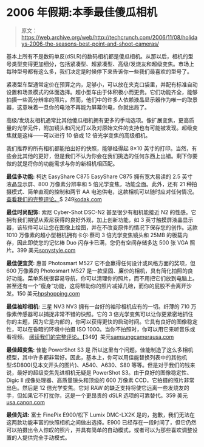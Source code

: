 # 2006 年假期:本季最佳傻瓜相机

> 原文：<https://web.archive.org/web/http://techcrunch.com/2006/11/08/holidays-2006-the-seasons-best-point-and-shoot-cameras/>

基本上所有不是数码单反(dSLR)的数码相机都是傻瓜相机。从那以后，相机的型号类型变得更加细分，包括紧凑型、超紧凑型、高级/发烧友和超级变焦。市场上每种型号都有这么多，我们决定是时候停下来告诉你一些我们最喜欢的型号了。

 紧凑型车型通常定价在预算之内，足够小，可以放在夹克口袋里，并配有标准自动设置和场景模式的体面选择。超小型车由于体积极小而更贵。它们功能齐全，能够拍摄一些高分辨率的照片。然而，他们中的许多人依赖液晶显示器作为唯一的取景器，这意味着一旦你的电池不再能为屏幕供电，你就出局了。

高级/发烧友相机通常比其他傻瓜相机拥有更多的手动选项。像扩展变焦，更高质量的光学元件，附加镜头和闪光灯以及对原始文件的支持也有可能被发现。超级变焦就是这样——可以进行 10 倍或 12 倍光学变焦的高级相机。

我们推荐的所有相机都能拍出好的快照，能够经得起 8×10 英寸的打印。当然，有些会比其他的更好，但是我们不认为你会在我们挑选的任何东西上出错。剩下你要做的就是将你的功能需求与你的新相机相匹配。

**最佳多功能:**
柯达 EasyShare C875
EasyShare C875 拥有宽大易读的 2.5 英寸液晶显示屏、800 万像素分辨率和 5 倍光学变焦，功能全面。此外，还有 21 种拍摄模式、简单直观的控制和两节 AA 电池供电，这款相机可以随时应对任何情况。[查看我们的完整评论。](https://web.archive.org/web/20130627205505/http://crunchgear.com/2006/10/26/kodak-easyshare-c875-review/)$ 249[kodak.com](https://web.archive.org/web/20130627205505/http://www.kodak.com/)

**最佳时尚配饰:**
索尼 Cyber-Shot DSC-N2
甚至很少有相机能接近 N2 的性感。它拥有我们期望从索尼获得的良好外观，加上创新功能，如 3 英寸触摸屏液晶显示器，该软件可以让您在图像上绘图，并在不改变原件的情况下保存您的创作。这款 1010 万像素的超小型相机拥有卡尔·蔡司 3 倍光学变焦镜头和 25MB 的板载内存，因此即使您的记忆棒 Duo 闪存卡已满，您仍有空间存储多达 500 张 VGA 照片。399 美元[sonystyle.com](https://web.archive.org/web/20130627205505/http://sonystyle.com/)

**最佳便宜货:**
惠普 Photosmart M527
它不会赢得任何设计或风格方面的奖项，但 600 万像素的 Photosmart M527 是一款坚固、廉价的相机，具有简化拍照的良好功能。菜单系统很容易导航，你可以清理你的照片，而不用把它们放到电脑上。甚至还有一个“瘦身”功能，这将帮助你的照片减掉几磅，而你的屁股不会离开沙发。150 美元[hpshopping.com](https://web.archive.org/web/20130627205505/http://www.hpshopping.com/)

**最佳袖珍相机:**
三星 NV3
NV3 拥有一台好的袖珍相机应有的一切。纤薄的 710 万像素传感器可以捕捉非常不错的快照。它的 3 倍光学变焦可以让你更紧密地抓住你的主题，因为它是内部的，你可以获得更快的启动时间。它具有良好的图像稳定性，可以在昏暗的环境中拍摄 ISO 1000。当你不拍照时，你可以用它来听音乐或看视频。
[阅读我们的完整评论。](https://web.archive.org/web/20130627205505/http://crunchgear.com/2006/10/09/battle-test-samsung-nv3/)【349】美元[samsungcamerausa.com](https://web.archive.org/web/20130627205505/http://samsungcamerausa.com/)

**最佳超变焦:**
佳能 PowerShot S3 是
所以这里有个问题。佳能制造了这么多相机模型，其中许多都非常好。因此，基本上，你可以用佳能替换列表中的其他机型:SD800(见本文开头的图片)、A540、A630、S80 等等。但是对于我们的钱来说，最好的超级变焦先进相机无疑是 PowerShot S3。由于良好的图像稳定性、Digic II 成像处理器、高质量镜头和顶级的 600 万像素 CCD，它拍摄的照片非常出色。然后是 12 倍光学变焦。它对 RAW 的缺乏支持将使它远离一些发烧友的手，但如果它不打扰你，这是一个更昂贵的 dSLR 选项的可靠替代。359 美元[usa.canon.com](https://web.archive.org/web/20130627205505/http://usa.canon.com/)

**最佳先进:**
富士 FinePix E900/松下 Lumix DMC-LX2K
是的，抱歉，我们无法在这两款功能丰富的快照相机之间做出选择。E900 已经存在一段时间了，但它仍然可以拍摄出令人惊叹的照片，并具有简单的自动模式，或者可以为那些喜欢调整设置的人提供完全手动模式。